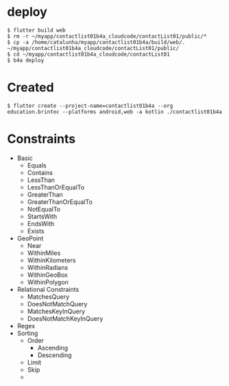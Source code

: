 
# deploy
```
$ flutter build web
$ rm -r ~/myapp/contactlist01b4a_cloudcode/contactList01/public/*
$ cp -a /home/catalunha/myapp/contactlist01b4a/build/web/. ~/myapp/contactlist01b4a_cloudcode/contactList01/public/
$ cd ~/myapp/contactlist01b4a_cloudcode/contactList01
$ b4a deploy
```


# Created
```
$ flutter create --project-name=contactlist01b4a --org education.brintec --platforms android,web -a kotlin ./contactlist01b4a

```

# Constraints



* Basic
  * Equals
  * Contains
  * LessThan
  * LessThanOrEqualTo
  * GreaterThan
  * GreaterThanOrEqualTo
  * NotEqualTo
  * StartsWith
  * EndsWith
  * Exists
* GeoPoint
  * Near
  * WithinMiles
  * WithinKilometers
  * WithinRadians
  * WithinGeoBox
  * WithinPolygon
* Relational Constraints
  * MatchesQuery
  * DoesNotMatchQuery
  * MatchesKeyInQuery
  * DoesNotMatchKeyInQuery
* Regex
* Sorting
  * Order
    * Ascending
    * Descending
  * Limit
  * Skip
  * 